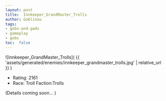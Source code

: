 ```yaml
---
layout: post
title:  Innkeeper_GrandMaster_Trolls
author: Goblinou
tags:
- gobs-and-gods
- gameplay
- gobs
toc:  false
---
```


![Innkeeper_GrandMaster_Trolls]( {{ 'assets/generated/enemies/innkeeper_grandmaster_trolls.jpg' | relative_url }} )
- Rating: 2161
- Race: Troll  Faction:Trolls

(Details coming soon... )
